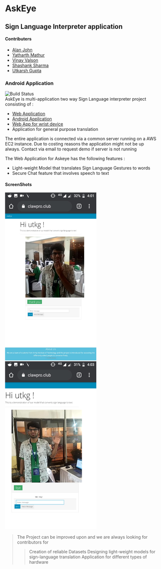 
# AskEye 
## Sign Language Interpreter application

#### Contributers
- [Alan John](https://github.com/TheForeverLost)
- [Yatharth Mathur](https://github.com/yatharthmathur)
- [Vinay Valson](https://github.com/Vin-dictive)
- [Shashank Sharma](https://github.com/shashank8943)
- [Utkarsh Gupta](https://github.com/UtkG07)

### Android Application
![Build Status](https://travis-ci.com/TheForeverLost/SignLanguageWebApp.svg?token=v6zDSnv1qrzDZqAo9pq8&branch=master)
<br>
AskEye is multi-application two way Sign Language interpreter project consisting of :
 - [Web Application](https://github.com/TheForeverLost/SignLanguageWebApp)
 - [Android Application](https://github.com/TheForeverLost/AskEye)
 - [Web App for wrist device](https://github.com/Vin-dictive/Pi_Web_App_Sign_Language)
 - Application for general purpose translation

The entire application is connected via a common server running on a AWS EC2 instance. Due to costing reasons the application might not be up always. Contact via email to request demo if server is not running

The Web Application for Askeye has the following features :
- Light-weight Model that translates Sign Language Gestures to words
- Secure Chat feature that involves speech to text  

#### ScreenShots
<img src="https://github.com/TheForeverLost/SignLanguageWebApp/blob/master/ss2.jpeg" width="300" height="550">
<img src="https://github.com/TheForeverLost/SignLanguageWebApp/blob/master/ss1.jpeg" width="300" height="550">

> The Project can be improved upon and we are always looking for contributors for
>> Creation of reliable Datasets
>> Designing light-weight models for sign-language translation
>> Application for different types of hardware
 
 
